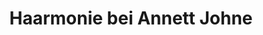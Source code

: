 ---
title: "Haarmonie bei Annett Johne"
url: /grossenhain/haarmonie-bei-annett-johne/
shop: Friseur
---